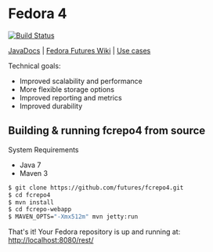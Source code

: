 # Fedora 4

[![Build Status](https://travis-ci.org/futures/fcrepo4.png?branch=master)](https://travis-ci.org/futures/fcrepo4)

[JavaDocs](http://docs.fcrepo.org/) | 
[Fedora Futures Wiki](https://wiki.duraspace.org/display/FF/Fedora+Futures+Home) | 
[Use cases](https://wiki.duraspace.org/display/FF/Use+Cases)

Technical goals:
* Improved scalability and performance
* More flexible storage options
* Improved reporting and metrics
* Improved durability

## Building & running fcrepo4 from source

System Requirements
* Java 7
* Maven 3

```bash
$ git clone https://github.com/futures/fcrepo4.git
$ cd fcrepo4
$ mvn install
$ cd fcrepo-webapp
$ MAVEN_OPTS="-Xmx512m" mvn jetty:run
```

That's it! Your Fedora repository is up and running at: [http://localhost:8080/rest/](http://localhost:8080/rest/)

